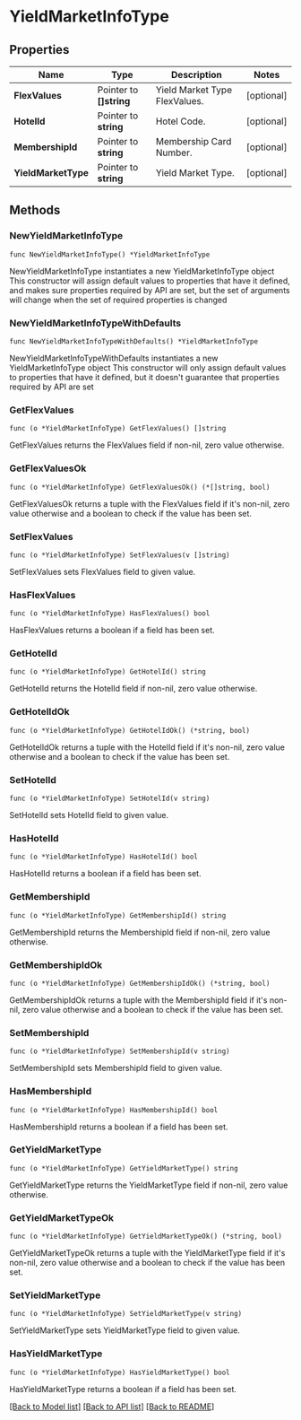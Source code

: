 # YieldMarketInfoType

## Properties

Name | Type | Description | Notes
------------ | ------------- | ------------- | -------------
**FlexValues** | Pointer to **[]string** | Yield Market Type FlexValues. | [optional] 
**HotelId** | Pointer to **string** | Hotel Code. | [optional] 
**MembershipId** | Pointer to **string** | Membership Card Number. | [optional] 
**YieldMarketType** | Pointer to **string** | Yield Market Type. | [optional] 

## Methods

### NewYieldMarketInfoType

`func NewYieldMarketInfoType() *YieldMarketInfoType`

NewYieldMarketInfoType instantiates a new YieldMarketInfoType object
This constructor will assign default values to properties that have it defined,
and makes sure properties required by API are set, but the set of arguments
will change when the set of required properties is changed

### NewYieldMarketInfoTypeWithDefaults

`func NewYieldMarketInfoTypeWithDefaults() *YieldMarketInfoType`

NewYieldMarketInfoTypeWithDefaults instantiates a new YieldMarketInfoType object
This constructor will only assign default values to properties that have it defined,
but it doesn't guarantee that properties required by API are set

### GetFlexValues

`func (o *YieldMarketInfoType) GetFlexValues() []string`

GetFlexValues returns the FlexValues field if non-nil, zero value otherwise.

### GetFlexValuesOk

`func (o *YieldMarketInfoType) GetFlexValuesOk() (*[]string, bool)`

GetFlexValuesOk returns a tuple with the FlexValues field if it's non-nil, zero value otherwise
and a boolean to check if the value has been set.

### SetFlexValues

`func (o *YieldMarketInfoType) SetFlexValues(v []string)`

SetFlexValues sets FlexValues field to given value.

### HasFlexValues

`func (o *YieldMarketInfoType) HasFlexValues() bool`

HasFlexValues returns a boolean if a field has been set.

### GetHotelId

`func (o *YieldMarketInfoType) GetHotelId() string`

GetHotelId returns the HotelId field if non-nil, zero value otherwise.

### GetHotelIdOk

`func (o *YieldMarketInfoType) GetHotelIdOk() (*string, bool)`

GetHotelIdOk returns a tuple with the HotelId field if it's non-nil, zero value otherwise
and a boolean to check if the value has been set.

### SetHotelId

`func (o *YieldMarketInfoType) SetHotelId(v string)`

SetHotelId sets HotelId field to given value.

### HasHotelId

`func (o *YieldMarketInfoType) HasHotelId() bool`

HasHotelId returns a boolean if a field has been set.

### GetMembershipId

`func (o *YieldMarketInfoType) GetMembershipId() string`

GetMembershipId returns the MembershipId field if non-nil, zero value otherwise.

### GetMembershipIdOk

`func (o *YieldMarketInfoType) GetMembershipIdOk() (*string, bool)`

GetMembershipIdOk returns a tuple with the MembershipId field if it's non-nil, zero value otherwise
and a boolean to check if the value has been set.

### SetMembershipId

`func (o *YieldMarketInfoType) SetMembershipId(v string)`

SetMembershipId sets MembershipId field to given value.

### HasMembershipId

`func (o *YieldMarketInfoType) HasMembershipId() bool`

HasMembershipId returns a boolean if a field has been set.

### GetYieldMarketType

`func (o *YieldMarketInfoType) GetYieldMarketType() string`

GetYieldMarketType returns the YieldMarketType field if non-nil, zero value otherwise.

### GetYieldMarketTypeOk

`func (o *YieldMarketInfoType) GetYieldMarketTypeOk() (*string, bool)`

GetYieldMarketTypeOk returns a tuple with the YieldMarketType field if it's non-nil, zero value otherwise
and a boolean to check if the value has been set.

### SetYieldMarketType

`func (o *YieldMarketInfoType) SetYieldMarketType(v string)`

SetYieldMarketType sets YieldMarketType field to given value.

### HasYieldMarketType

`func (o *YieldMarketInfoType) HasYieldMarketType() bool`

HasYieldMarketType returns a boolean if a field has been set.


[[Back to Model list]](../README.md#documentation-for-models) [[Back to API list]](../README.md#documentation-for-api-endpoints) [[Back to README]](../README.md)



